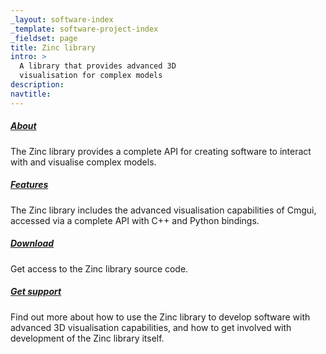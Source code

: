 ```yaml
---
_layout: software-index
_template: software-project-index
_fieldset: page
title: Zinc library
intro: >
  A library that provides advanced 3D
  visualisation for complex models
description:
navtitle:
---
```

<div class="one-fourth">
<h5><a href="/software/zinclibrary/about">About</a></h5>
<p>The Zinc library provides a complete API for creating software to interact with and visualise complex models.</p>
</div><!-- end .one-fourth -->
<div class="one-fourth">
<h5><a href="/software/zinclibrary/features">Features</a></h5>
<p>The Zinc library includes the advanced visualisation capabilities of Cmgui, accessed via a complete API with C++ and Python bindings.</p>
</div><!-- end .one-fourth -->
<div class="one-fourth">
<h5><a href="/software/zinclibrary/download">Download</a></h5>
<p>Get access to the Zinc library source code.</p>
</div><!-- end .one-fourth -->
<div class="one-fourth last">
<h5><a href="/software/zinclibrary/support">Get support</a></h5>
<p>Find out more about how to use the Zinc library to develop software with advanced 3D visualisation capabilities, and how to get involved with development of the Zinc library itself.</p>
</div><!-- end .one-fourth last -->
